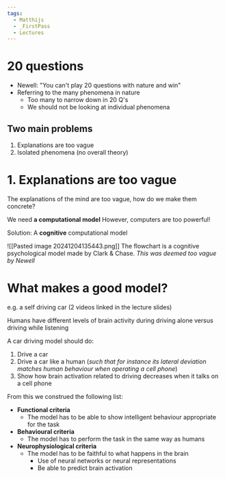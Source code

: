 ```yaml
---
tags:
  - Matthijs
  - _FirstPass
  - Lectures
---
```

# 20 questions
- Newell: "You can't play 20 questions with nature and win"
- Referring to the many phenomena in nature 
	- Too many to narrow down in 20 Q's
	- We should not be looking at individual phenomena

## Two main problems
1. Explanations are too vague
2. Isolated phenomena (no overall theory)

# 1. Explanations are too vague
The explanations of the mind are too vague, how do we make them concrete?

We need **a computational model**
However, computers are too powerful!

Solution: A **cognitive** computational model

![[Pasted image 20241204135443.png]]
The flowchart is a cognitive psychological model made by Clark & Chase. _This was deemed too vague by Newell_

# What makes a good model?
e.g. a self driving car (2 videos linked in the lecture slides)

Humans have different levels of brain activity during driving alone versus driving while listening

A car driving model should do:
1. Drive a car
2. Drive a car like a human (*such that for instance its lateral deviation matches human behaviour when operating a cell phone*)
3. Show how brain activation related to driving decreases when it talks on a cell phone

From this we construed the following list:
- **Functional criteria**
	- The model has to be able to show intelligent behaviour appropriate for the task
-  **Behavioural criteria**
	- The model has to perform the task in the same way as humans
- **Neurophysiological criteria**
	- The model has to be faithful to what happens in the brain
		- Use of neural networks or neural representations
		- Be able to predict brain activation

